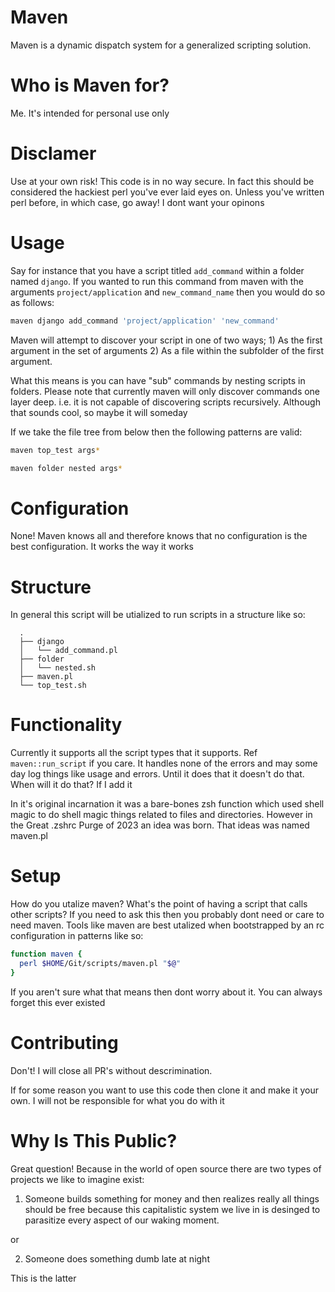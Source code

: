 # Maven

  Maven is a dynamic dispatch system for a generalized scripting solution.

# Who is Maven for?

  Me. It's intended for personal use only

# Disclamer

  Use at your own risk! This code is in no way secure.
  In fact this should be considered the hackiest perl you've ever laid eyes on.
  Unless you've written perl before, in which case, go away! I dont want your opinons

# Usage

  Say for instance that you have a script titled `add_command` within a folder named `django`.
  If you wanted to run this command from maven with the arguments `project/application` and `new_command_name`
  then you would do so as follows:
  ```sh
  maven django add_command 'project/application' 'new_command'
  ```

  Maven will attempt to discover your script in one of two ways;
    1) As the first argument in the set of arguments
    2) As a file within the subfolder of the first argument.

  What this means is you can have "sub" commands by nesting scripts in folders.
  Please note that currently maven will only discover commands one layer deep.
  i.e. it is not capable of discovering scripts recursively. Although that sounds cool, so maybe it will someday

  If we take the file tree from below then the following patterns are valid:

  ```sh
  maven top_test args*
  ```

  ```sh
  maven folder nested args*
  ```

# Configuration

  None! Maven knows all and therefore knows that no configuration is the best configuration.
  It works the way it works

# Structure

  In general this script will be utialized to run scripts in a structure like so:
  ```
    .
    ├── django
    │   └── add_command.pl
    ├── folder
    │   └── nested.sh
    ├── maven.pl
    └── top_test.sh
  ```

# Functionality

  Currently it supports all the script types that it supports. Ref `maven::run_script` if you care.
  It handles none of the errors and may some day log things like usage and errors.
  Until it does that it doesn't do that. When will it do that? If I add it

  In it's original incarnation it was a bare-bones zsh function which used shell magic
  to do shell magic things related to files and directories.
  However in the Great .zshrc Purge of 2023 an idea was born.
  That ideas was named maven.pl

# Setup

  How do you utalize maven? What's the point of having a script that calls other scripts?
  If you need to ask this then you probably dont need or care to need maven. Tools like maven
  are best utalized when bootstrapped by an rc configuration in patterns like so:

  ```zsh
  function maven {
    perl $HOME/Git/scripts/maven.pl "$@"
  }
  ```
  If you aren't sure what that means then dont worry about it. You can always forget this ever existed

# Contributing

  Don't! I will close all PR's without descrimination.

  If for some reason you want to use this code then clone it and make it your own.
  I will not be responsible for what you do with it

# Why Is This Public?

  Great question! Because in the world of open source there are two types of projects we like to imagine exist:

  1) Someone builds something for money and then realizes really all things should be free because this capitalistic system we live in is desinged to parasitize every aspect of our waking moment.

  or

  2) Someone does something dumb late at night

  This is the latter
